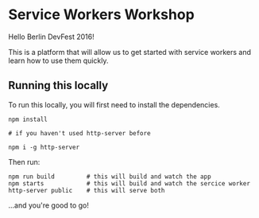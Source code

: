 # Service Workers Workshop

Hello Berlin DevFest 2016!

This is a platform that will allow us to get started with service workers and learn how to use them quickly.

## Running this locally

To run this locally, you will first need to install the dependencies.

```
npm install

# if you haven't used http-server before

npm i -g http-server
```

Then run:

```
npm run build         # this will build and watch the app
npm starts            # this will build and watch the sercice worker
http-server public    # this will serve both

```

...and you're good to go!
